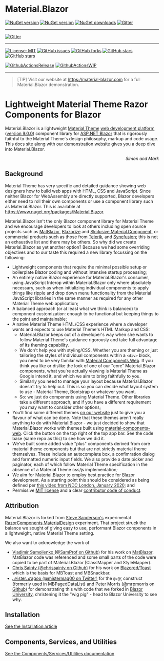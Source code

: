 ﻿# Material.Blazor

[![NuGet version](https://img.shields.io/nuget/v/Material.Blazor?logo=nuget&label=nuget%20release&style=flat-square)](https://www.nuget.org/packages/Material.Blazor/)
[![NuGet version](https://img.shields.io/nuget/vpre/Material.Blazor?logo=nuget&label=nuget%20pre-release&style=flat-square)](https://www.nuget.org/packages/Material.Blazor/)
[![NuGet downloads](https://img.shields.io/nuget/dt/Material.Blazor?logo=nuget&label=nuget%20downloads&style=flat-square)](https://www.nuget.org/packages/Material.Blazor/)
[![Gitter](https://img.shields.io/gitter/room/Material.Blazor/community?logo=gitter&style=flat-square)](https://gitter.im/Material-Blazor/community?utm_source=badge&utm_medium=badge&utm_campaign=pr-badge)

---

[![Gitter](https://img.shields.io/gitter/room/Material.Blazor/community?logo=gitter&style=flat-square)](https://gitter.im/Material.Blazor/community?utm_source=badge&utm_medium=badge&utm_campaign=pr-badge)

---

[![License: MIT](https://img.shields.io/badge/License-MIT-yellow.svg?logo=github&style=flat-square)](/LICENSE.md)
[![GitHub issues](https://img.shields.io/github/issues/Material-Blazor/Material.Blazor?logo=github&style=flat-square)](https://github.com/Material-Blazor/Material.Blazor/issues)
[![GitHub forks](https://img.shields.io/github/forks/Material-Blazor/Material.Blazor?logo=github&style=flat-square)](https://github.com/Material-Blazor/Material.Blazor/network/members)
[![GitHub stars](https://img.shields.io/github/stars/Material-Blazor/Material.Blazor?logo=github&style=flat-square)](https://github.com/Material-Blazor/Material.Blazor/stargazers)
[![GitHub stars](https://img.shields.io/github/watchers/Material-Blazor/Material.Blazor?logo=github&style=flat-square)](https://github.com/Material-Blazor/Material.Blazor/watchers)

[![GithubActionsRelease](https://img.shields.io/github/actions/workflow/status/Material-Blazor/Material.Blazor/GithubActionsRelease.yml?label=actions%20release&logo=github&style=flat-square)](https://github.com/Material-Blazor/HttpSecurity.AspNet/actions/workflows/GithubActionsRelease.yml)
[![GithubActionsWIP](https://img.shields.io/github/actions/workflow/status/Material-Blazor/Material.Blazor/GithubActionsWIP.yml?label=actions%20wip&logo=github&style=flat-square)](https://github.com/Material-Blazor/HttpSecurity.AspNet/actions/workflows/GithubActionsWIP.yml)

---



>[TIP]
>Visit our website at https://material-blazor.com for a full Material.Blazor demonstration.

# Lightweight Material Theme Razor Components for Blazor

Material.Blazor is a lightweight [Material Theme](https://material.io/) [web development platform](https://material.io/develop/web/) ([version 9.0.0]((https://github.com/material-components/material-components-web/blob/master/CHANGELOG.md#800-2020-11-02))) component library for [ASP.NET Blazor](https://dotnet.microsoft.com/apps/aspnet/web-apps/blazor) that is rigorously faithful to the Material Theme's design philosophy, markup and code usage.
This docs site along with [our demonstration website](https://material-blazor.com) gives you a deep dive into Material.Blazor.

<div style="text-align: right; font-style: italic;">Simon and Mark</div>

## Background

Material Theme has very specific and detailed guidance showing web designers how to build web apps with HTML, CSS and JavaScript. Since neither Blazor for WebAssembly are directly supported, Blazor developers either need to roll their own components or use a component library such as Material.Blazor. This is available at https://www.nuget.org/packages/Material.Blazor.

Material.Blazor isn't the only Blazor component library for Material Theme and we encourage developers to look at others including open source projects such as [MatBlazor](https://www.matblazor.com/), [Blazorize](https://materialdemo.blazorise.com/) and [Skclusive.Material.Component](https://github.com/skclusive/Skclusive.Material.Component), or commercial products such as those from [Telerik](https://www.telerik.com/blazor-ui), and [Syncfusion](https://blazor.syncfusion.com/); this is not an exhaustive list and there may be others. So why did we create Material.Blazor as yet another option? Because we had some overriding objectives and to our taste this required a new library focussing on the following:

- Lightweight components that require the minimal possible setup or boilerplate Blazor coding and without intensive startup processing;
- An entirely native Blazor experience for Material.Blazor's consumer, using JavaScript Interop within Material.Blazor only where absolutely necessary, such as when initializing individual components to apply things like ripple and drop down menu functionality from the Material JavaScript libraries in the same manner as required for any other Material Theme web application;
- A balanced approach (or at least what we think is balanced) to component customization: enough to be functional but keeping things to the point and maintainable;
- A native Material Theme HTML/CSS experience where a developer wants and expects to use Material Theme's HTML Markup and CSS:
  - Material.Blazor keeps out of a developer's way when she wants to follow Material Theme's guidance rigorously and take full advantage of its theming capability.
  - We don't help you with styling/CSS. Whether you are theming or just tailoring the styles of individual components within a `<div>` block, you need to be very familar with [Material Components Web](https://github.com/material-components/material-components-web/tree/v14.0.0/packages). If you think you like or dislike the look of one of our "core" Material.Blazor components, what you're actually viewing is Material Theme as Google intend it, and which we aim to bring faithfully to you.
  - Similarly you need to manage your layout because Material.Blazor doesn't try to help out. This is so you can decide what layout system to use - Material Theme, Bootstrap or whatever you want.
  - So: we just do components using Material Theme. Other libraries take a different approach, and if you have a different requirement you may want to consider other options;
- You'll find some different themes [on our website](https://material-blazor.com) just to give you a flavour of what can be done. Note that these themes aren't really anything to do with Material.Blazor - we just decided to show that Material.Blazor works with themes built using [material-components-web](https://github.com/material-components/material-components-web). Click the button on the top right of the top app bar. See the code base (same repo as this) to see how we did it.
- We've built some added value "plus" components derived from core material theme components but that are not strictly material theme themselves. These include an autocomplete box, a confimration dialog and formatted numeric input fields. We also provide a date picker and paginator, each of which follow Material Theme specification in the absence of a Material Theme css/js implementation;
- We aim for Material.Blazor to employ best practice for Blazor development. As a starting point this should be considered as being defined per [this video from NDC London, January 2020](https://www.youtube.com/watch?v=QnBYmTpugz0); and
- Permissive [MIT license](xref:A.License) and a clear [contributor code of conduct](xref:A.CodeOfConduct).

## Attribution

Material.Blazor is forked from [Steve Sanderson's](https://blog.stevensanderson.com/) experimental [RazorComponents.MaterialDesign](https://github.com/SteveSandersonMS/RazorComponents.MaterialDesign) experiment. That project struck the balance we sought of giving easy to use, performant Blazor components in a lightweight, native Material Theme setting.

We also want to acknowledge the work of 
* [Vladimir Samoilenko (@SamProf on Github)](https://github.com/SamProf) for his work on [MatBlazor](https://www.matblazor.com/). MatBlazor code was referenced and some small parts of the code were copied to be part of Material.Blazor (ClassMapper and StyleMapper).
* [Chris Sainty (@chrissainty on Github)](https://github.com/chrissainty) for his work on [Blazored/Toast](https://github.com/Blazored/Toast) which is the basis for MBToast and MBSnackbar.
* [ℳisterℳagoo (@mistermag00 on Twitter)](https://github.com/SQL-MisterMagoo/) for the `@:@{` construct (formerly used in MBPagedDataList) and [Peter Morris (@mrpmorris on Github)](https://github.com/mrpmorris) for demonstrating this with code that we forked in [Blazor University](https://blazor-university.com/), christening it the "wig pig" - head to Blazor University to see why.

## Installation

[See the Installation article](Material.Blazor/articles/Installation.md)

## Components, Services, and Utilities

[See the Components/Services/Utilities documentation](Material.Blazor/Components/Intro.md)
